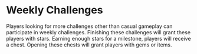 # Weekly Challenges

Players looking for more challenges other than casual gameplay can participate in weekly challenges. Finishing these challenges will grant these players with stars. Earning enough stars for a milestone, players will receive a chest. Opening these chests will grant players with gems or items.

<figure><img src="https://lh7-rt.googleusercontent.com/docsz/AD_4nXdBqxTeLan_qfF-yE7EBLPQHPPIb-tX9CpG6g-d98DuREv5BNSaWfkfPh4tvS2q74zIdpl9Y9c2NO5geey9DDJlDJ8Xo2OY-NXvuCHimX3Vihjy0ian3Vs2l_FrlLhgWACLlvWi?key=rX80Bxrq05xJeZ60gjPi91-Z" alt=""><figcaption></figcaption></figure>
